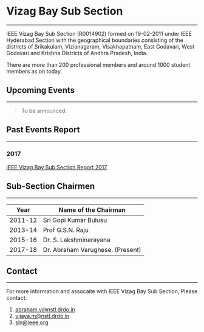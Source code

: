 # Vizag Bay Sub Section
---

IEEE Vizag Bay Sub Section (R0014902) formed on 19-02-2011 under IEEE Hyderabad Section with the geographical boundaries consisting of the districts of Srikakulam, Vizianagaram, Visakhapatnam, East Godavari, West Godavari and Krishna Districts of Andhra Pradesh, India.

There are more than 200 professional members and around 1000 student members as on today.

## Upcoming Events
---

> To be announced.

## Past Events Report

---

### 2017

[IEEE Vizag Bay Sub Section Report 2017](/sub-sections/vizag/events/Events_2017_Vizag_Bay.pdf)

## Sub-Section Chairmen

---

Year       | Name of the Chairman     |
|----------|--------------------------|
|2011-12   | Sri Gopi Kumar Bulusu    |
|2013-14   | Prof G.S.N. Raju         |
|2015-16   | Dr. S. Lakshminarayana   |
|2017-18   | Dr. Abraham Varughese. (Present) |

## Contact

---

For more information and assocaite with IEEE Vizag Bay Sub Section, Please contact:  
1. abraham.v@nstl.drdo.in  
2. vijaya.m@nstl.drdo.in  
3. sln@ieee.org
